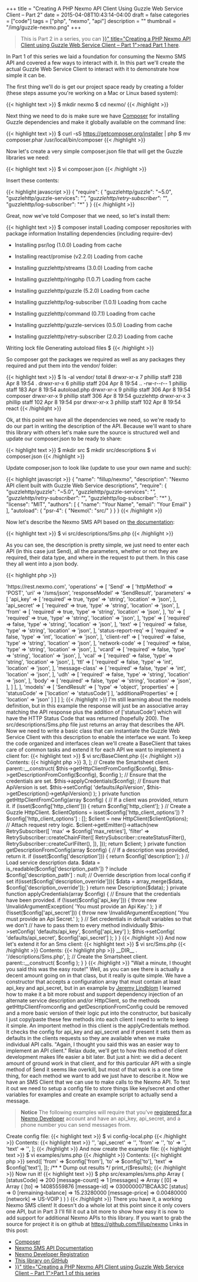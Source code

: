 +++
title = "Creating A PHP Nexmo API Client Using Guzzle Web Service Client – Part 2"
date = 2015-04-08T10:43:14-04:00
draft = false
categories = ["code"]
tags = ["php", "nexmo", "api"]
description = ""
thumbnail = "/img/guzzle-nexmo.png"
+++

<blockquote>This is Part 2 in a series, you can <a href="{{< relref "post/Creating-a-PHP-Nexmo-API-Client-using-Guzzle-Web-Service-Client–Part-1.md" >}}" title="Creating a PHP Nexmo API Client using Guzzle Web Service Client – Part 1">read Part 1 here</a>.</blockquote>

In Part 1 of this series we laid a foundation for consuming the Nexmo SMS API and covered a few ways to interact with it. In this part we'll create the actual Guzzle Web Service Client to interact with it to demonstrate how simple it can be.

The first thing we'll do is get our project space ready by creating a folder (these steps assume you're working on a Mac or Linux based system):

{{< highlight text >}}
$ mkdir nexmo
$ cd nexmo/
{{< /highlight >}}

Next thing we need to do is make sure we have <a href="https://getcomposer.org/" title="Get Composer" target="_blank">Composer</a> for installing Guzzle dependencies and make it globally available on the command line:

{{< highlight text >}}
$ curl -sS https://getcomposer.org/installer | php
$ mv composer.phar /usr/local/bin/composer
{{< /highlight >}}

Now let's create a very simple composer.json file that will get the Guzzle libraries we need:

{{< highlight text >}}
$ vi composer.json
{{< /highlight >}}

Insert these contents:

{{< highlight javascript >}}
{
  "require": {
    "guzzlehttp/guzzle": "~5.0",
    "guzzlehttp/guzzle-services": "*",
    "guzzlehttp/retry-subscriber": "*",
    "guzzlehttp/log-subscriber": "*"
  }
}
{{< /highlight >}}

Great, now we've told Composer that we need, so let's install them:

{{< highlight text >}}
$ composer install
Loading composer repositories with package information
Installing dependencies (including require-dev)
  - Installing psr/log (1.0.0)
    Loading from cache

  - Installing react/promise (v2.2.0)
    Loading from cache

  - Installing guzzlehttp/streams (3.0.0)
    Loading from cache

  - Installing guzzlehttp/ringphp (1.0.7)
    Loading from cache

  - Installing guzzlehttp/guzzle (5.2.0)
    Loading from cache

  - Installing guzzlehttp/log-subscriber (1.0.1)
    Loading from cache

  - Installing guzzlehttp/command (0.7.1)
    Loading from cache

  - Installing guzzlehttp/guzzle-services (0.5.0)
    Loading from cache

  - Installing guzzlehttp/retry-subscriber (2.0.2)
    Loading from cache

Writing lock file
Generating autoload files
$
{{< /highlight >}}

So composer got the packages we required as well as any packages they required and put them into the vendor/ folder:

{{< highlight text >}}
$ ls -al vendor/
total 8
drwxr-xr-x  7 phillip  staff  238 Apr  8 19:54 .
drwxr-xr-x  6 phillip  staff  204 Apr  8 19:54 ..
-rw-r--r--  1 phillip  staff  183 Apr  8 19:54 autoload.php
drwxr-xr-x  9 phillip  staff  306 Apr  8 19:54 composer
drwxr-xr-x  9 phillip  staff  306 Apr  8 19:54 guzzlehttp
drwxr-xr-x  3 phillip  staff  102 Apr  8 19:54 psr
drwxr-xr-x  3 phillip  staff  102 Apr  8 19:54 react
{{< /highlight >}}

Ok, at this point we have all the dependencies we need, so we're ready to do our part in writing the description of the API. Because we'll want to share this library with others let's make sure the source is structured well and update our composer.json to be ready to share:

{{< highlight text >}}
$ mkdir src
$ mkdir src/descriptions
$ vi composer.json
{{< /highlight >}}

Update composer.json to look like (update to use your own name and such):

{{< highlight javascript >}}
{
    "name": "fillup/nexmo",
    "description": "Nexmo API client built with Guzzle Web Service descriptions",
    "require": {
        "guzzlehttp/guzzle": "~5.0",
        "guzzlehttp/guzzle-services": "*",
        "guzzlehttp/retry-subscriber": "*",
        "guzzlehttp/log-subscriber": "*"
    },
    "license": "MIT",
    "authors": [
        {
            "name": "Your Name",
            "email": "Your Email"
        }
    ],
    "autoload": {
        "psr-4": {
            "Nexmo\\": "src/"
        }
    }
}
{{< /highlight >}}

Now let's describe the Nexmo SMS API based on <a href="https://docs.nexmo.com/index.php/sms-api/send-message" title="Nexmo SMS API Documentation" target="_blank">the documentation</a>:

{{< highlight text >}}
$ vi src/descriptions/Sms.php
{{< /highlight >}}

As you can see, the description is pretty simple, we just need to enter each API (in this case just Send), all the parameters, whether or not they are required, their data type, and where in the request to put them. In this case they all went into a json body.

{{< highlight php >}}
<?php return [
    'baseUrl' => 'https://rest.nexmo.com',
    'operations' => [
        'Send' => [
            'httpMethod' => 'POST',
            'uri' => '/sms/json',
            'responseModel' => 'SendResult',
            'parameters' => [
                'api_key' => [
                    'required' => true,
                    'type' => 'string',
                    'location' => 'json',
                ],
                'api_secret' => [
                    'required' => true,
                    'type' => 'string',
                    'location' => 'json',
                ],
                'from' => [
                    'required' => true,
                    'type'     => 'string',
                    'location' => 'json',
                ],
                'to' => [
                    'required' => true,
                    'type' => 'string',
                    'location' => 'json',
                ],
                'type' => [
                    'required' => false,
                    'type' => 'string',
                    'location' => 'json',
                ],
                'text' => [
                    'required' => false,
                    'type' => 'string',
                    'location' => 'json',
                ],
                'status-report-req' => [
                    'required' => false,
                    'type' => 'int',
                    'location' => 'json',
                ],
                'client-ref' => [
                    'required' => false,
                    'type' => 'string',
                    'location' => 'json',
                ],
                'network-code' => [
                    'required' => false,
                    'type' => 'string',
                    'location' => 'json',
                ],
                'vcard' => [
                    'required' => false,
                    'type' => 'string',
                    'location' => 'json',
                ],
                'vcal' => [
                    'required' => false,
                    'type' => 'string',
                    'location' => 'json',
                ],
                'ttl' => [
                    'required' => false,
                    'type' => 'int',
                    'location' => 'json',
                ],
                'message-class' => [
                    'required' => false,
                    'type' => 'int',
                    'location' => 'json',
                ],
                'udh' => [
                    'required' => false,
                    'type' => 'string',
                    'location' => 'json',
                ],
                'body' => [
                    'required' => false,
                    'type' => 'string',
                    'location' => 'json',
                ],
            ]
        ],
    ],
    'models' => [
        'SendResult' => [
            'type' => 'object',
            'properties' => [
                'statusCode' => ['location' => 'statusCode']
            ],
            'additionalProperties' => [
                'location' => 'json'
            ]
        ]
    ]
];
{{< /highlight >}}

I'm still learning about the models definition, but in this example the response will just be an associative array matching the API response plus the addition of ['statusCode'] which will have the HTTP Status Code that was returned (hopefully 200).

The src/descriptions/Sms.php file just returns an array that describes the API. Now we need to write a basic class that can instantiate the Guzzle Web Service Client with this description to enable the interface we want. To keep the code organized and interfaces clean we'll create a BaseClient that takes care of common tasks and extend it for each API we want to implement a client for:

{{< highlight text >}}
$ vi src/BaseClient.php
{{< /highlight >}}

Contents:

{{< highlight php >}}
<?php
namespace Nexmo;

use GuzzleHttp\Client as HttpClient;
use GuzzleHttp\Command\Guzzle\GuzzleClient;
use GuzzleHttp\Command\Guzzle\Description;
use GuzzleHttp\Subscriber\Retry\RetrySubscriber;

/**
 * Nexmo SMS API Client implemented with Guzzle Web Service
 *
 * @method array send(array $config = [])
 */
class BaseClient extends GuzzleClient
{
    /**
     * @param array $config
     */
    public function __construct(array $config = [])
    {
        // Apply some defaults.
        $config += [
            'max_retries'      => 3,
        ];

        // Create the Smartsheet client.
        parent::__construct(
            $this->getHttpClientFromConfig($config),
            $this->getDescriptionFromConfig($config),
            $config
        );

        // Ensure that the credentials are set.
        $this->applyCredentials($config);

        // Ensure that ApiVersion is set.
        $this->setConfig(
            'defaults/ApiVersion',
            $this->getDescription()->getApiVersion()
        );
    }

    private function getHttpClientFromConfig(array $config)
    {
        // If a client was provided, return it.
        if (isset($config['http_client'])) {
            return $config['http_client'];
        }

        // Create a Guzzle HttpClient.
        $clientOptions = isset($config['http_client_options'])
            ? $config['http_client_options']
            : [];
        $client = new HttpClient($clientOptions);

        // Attach request retry logic.
        $client->getEmitter()->attach(new RetrySubscriber([
            'max' => $config['max_retries'],
            'filter' => RetrySubscriber::createChainFilter([
                RetrySubscriber::createStatusFilter(),
                RetrySubscriber::createCurlFilter(),
            ]),
        ]));

        return $client;
    }

    private function getDescriptionFromConfig(array $config)
    {
        // If a description was provided, return it.
        if (isset($config['description'])) {
            return $config['description'];
        }

        // Load service description data.
        $data = is_readable($config['description_path'])
            ? include $config['description_path']
            : null;

        // Override description from local config if set
        if(isset($config['description_override'])){
            $data = array_merge($data, $config['description_override']);
        }

        return new Description($data);
    }

    private function applyCredentials(array $config)
    {
        // Ensure that the credentials have been provided.
        if (!isset($config['api_key'])) {
            throw new \InvalidArgumentException(
                'You must provide an Api Key.'
            );
        }
        if (!isset($config['api_secret'])) {
            throw new \InvalidArgumentException(
                'You must provide an Api Secret.'
            );
        }

        // Set credentials in default variables so that we don't
        // have to pass them to every method individually
        $this->setConfig(
            'defaults/api_key',
            $config['api_key']
        );
        $this->setConfig(
            'defaults/api_secret',
            $config['api_secret']
        );
    }
}
{{< /highlight >}}

And now let's extend it for an Sms client:

{{< highlight text >}}
$ vi src/Sms.php
{{< /highlight >}}

Contents:

{{< highlight php >}}
<?php
namespace Nexmo;

use Nexmo\BaseClient;

/**
 * Nexmo SMS API Client implemented with Guzzle Web Service
 *
 * @method array send(array $config = [])
 */
class Sms extends BaseClient
{
    /**
     * @param array $config
     */
    public function __construct(array $config = [])
    {
        // Set description_path.
        $config += [
            'description_path' => __DIR__ . '/descriptions/Sms.php',
        ];

        // Create the Smartsheet client.
        parent::__construct(
            $config
        );
    }

}
{{< /highlight >}}

"Wait a minute, I thought you said this was the easy route!" Well, as you can see there is actually a decent amount going on in that class, but it really is quite simple. We have a constructor that accepts a configuration array that must contain at least api_key and api_secret, but in an example by <a href="https://twitter.com/jeremeamia" title="Jeremy's Twitter Stream" target="_blank">Jeremy Lindblom</a> I learned how to make it a bit more robust and support dependency injection of an alternate service description and/or HttpClient, so the methods getHttpClientFromconfig and getDescriptionFromConfig could be removed and a more basic version of their logic put into the constructor, but basically I just copy/paste these few methods into each client I need to write to keep it simple. An importent method in this client is the applyCredentials method. It checks the config for api_key and api_secret and if present it sets them as defaults in the clients requests so they are available when we make individual API calls.

"Again, I thought you said this was an easier way to implement an API client." Relax dude, we'll get to how this method of client development makes life easier a bit later. But just a hint: we did a decent amount of ground work in that client, and for this particular API with a single method of Send it seems like overkill, but most of that work is a one time thing, for each method we want to add we just have to describe it.

Now we have an SMS Client that we can use to make calls to the Nexmo API. To test it out we need to setup a config file to store things like key/secret and other variables for examples and create an example script to actually send a message.

<blockquote>
<strong>Notice</strong> The following examples will require that you've <a href="https://dashboard.nexmo.com/register" title="Nexmo Developer Registration" target="_blank">registered for a Nexmo Developer</a> account and have an api_key, api_secret, and a phone number you can send messages from.
</blockquote>

Create config file:

{{< highlight text >}}
$ vi config-local.php
{{< /highlight >}}

Contents:

{{< highlight text >}}
<?php return [
    'api_key' => '',
    'api_secret' => '',
    'from' => '',
    'to' => '',
    'text' => '',
];
{{< /highlight >}}

And now create the example file:

{{< highlight text >}}
$ vi examples/sms.php
{{< /highlight >}}

Contents:

{{< highlight php >}}
<?php
/**
 * Include Composer autoloader
 */
require_once __DIR__.'/../../vendor/autoload.php';

/**
 * Import Sms client
 */
use Nexmo\Sms;

/**
 * Load config, expecting an array with:
 * api_key, api_secret, to, from, text
 */
$config = include __DIR__.'/../../config-local.php';

/**
 * Get an SMS client object
 */
$sms = new Sms($config);

/**
 * Now let's send a message
 */
$results = $sms->send([
    'from' => $config['from'],
    'to' => $config['to'],
    'text' => $config['text'],
]);

/**
 * Dump out results
 */
print_r($results);
{{< /highlight >}}

Now run it!

{{< highlight text >}}
$ php src/examples/sms.php
Array
(
    [statusCode] => 200
    [message-count] => 1
    [messages] => Array
        (
            [0] => Array
                (
                    [to] => 14085559876
                    [message-id] => 0300000071BCAA3C
                    [status] => 0
                    [remaining-balance] => 15.23280000
                    [message-price] => 0.00480000
                    [network] => US-VOIP
                )

        )

)
{{< /highlight >}}

There you have it, a working Nexmo SMS client! It doesn't do a whole lot at this point since it only covers one API, but in Part 3 I'll fill it out a bit more to show how easy it is now to add support for additional Nexmo APIs to this library. If you want to grab the source for project it is on github at <a href="https://github.com/fillup/nexmo" title="This code on GitHub" target="_blank">https://github.com/fillup/nexmo</a>

Links in this post:
<ul>
	<li><a href="https://getcomposer.org/" title="Get Composer" target="_blank">Composer</a></li>
	<li><a href="https://docs.nexmo.com/index.php/sms-api/send-message" title="Nexmo SMS API Documentation" target="_blank">Nexmo SMS API Documentation</a></li>
	<li><a href="https://dashboard.nexmo.com/register" title="Nexmo Developer Registration" target="_blank">Nexmo Developer Registration</a></li>
	<li><a href="https://github.com/fillup/nexmo" title="Nexmo library on GitHub" target="_blank">This library on GitHub</a></li>
	<li><a href="{{< relref "post/Creating-a-PHP-Nexmo-API-Client-using-Guzzle-Web-Service-Client–Part-1.md" >}}" title="Creating a PHP Nexmo API Client using Guzzle Web Service Client – Part 1">Part 1 of this series</a></li>
</ul>

